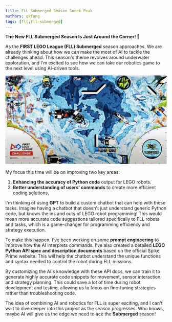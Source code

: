 ```yaml
---
title: FLL Submerged Season Sneek Peak
authors: qkfang
tags: [fll,fll-submerged]
---
```


**The New FLL Submerged Season Is Just Around the Corner! 🌊**

As the **FIRST LEGO League (FLL) Submerged** season approaches, We are already thinking about how we can make the most of AI to tackle the challenges ahead. This season's theme revolves around underwater exploration, and I'm excited to see how we can take our robotics game to the next level using AI-driven tools.

![alt text](images/fll-submerged-mat.jpg)

My focus this time will be on improving two key areas:
1. **Enhancing the accuracy of Python code** output for LEGO robots.
2. **Better understanding of users' commands** to create more efficient coding solutions.

I'm thinking of using **GPT** to build a custom chatbot that can help with these tasks. Imagine having a chatbot that doesn't just understand generic Python code, but knows the ins and outs of LEGO robot programming! This would mean more accurate code suggestions tailored specifically to FLL robots and tasks, which is a game-changer for programming efficiency and strategy execution.

To make this happen, I've been working on some **prompt engineering** to improve how the AI interprets commands. I've also created a detailed **LEGO Python API spec and description documents** based on the official Spike Prime website. This will help the chatbot understand the unique functions and syntax needed to control the robot during FLL missions.

By customizing the AI's knowledge with these API docs, we can train it to generate highly accurate code snippets for movement, sensor interaction, and strategy planning. This could save a lot of time during robot development and testing, allowing us to focus on fine-tuning strategies rather than troubleshooting code.

The idea of combining AI and robotics for FLL is super exciting, and I can't wait to dive deeper into this project as the season progresses. Who knows, maybe AI will give us the edge we need to ace the **Submerged** season!

